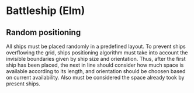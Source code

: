# Battleship (Elm)

## Random positioning

All ships must be placed randomly in a predefined layout. To prevent 
ships overflowing the grid, ships positioning algorithm must take into account 
the invisible boundaries given by ship size and orientation. Thus, after the 
first ship has been placed, the next in line should consider how much space is 
available according to its length, and orientation should be choosen based on 
current availability. Also must be considered the space already took by present 
ships.
